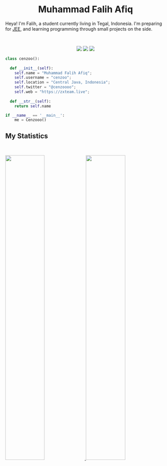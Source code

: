 <h1 align="center">
  <b>Muhammad Falih Afiq</b>
</h1>

Heya! I'm Falih, a student currently living in Tegal, Indonesia. I'm preparing for 
<a href="https://en.wikipedia.org/wiki/Joint_Entrance_Examination">JEE</a>, 
and learning programming through small projects  on the side.

<br>

<p>
<div align="center">
  <img src="https://img.shields.io/badge/-HTML-c58545?style=for-the-badge&logo=html5&logoColor=c58545&labelColor=282828">
  <img src="https://img.shields.io/badge/-CSS-d1a01f?style=for-the-badge&logo=css3&logoColor=d1a01f&labelColor=282828">
  <img src="https://img.shields.io/badge/-Python-98b982?style=for-the-badge&logo=python&logoColor=98b982&labelColor=282828">
</div>
</p>

```python
class cenzoo():
    
  def __init__(self):
    self.name = "Muhammad Falih Afiq";
    self.username = "cenzoo";
    self.location = "Central Java, Indonesia";
    self.twitter = "@cenzoooo";
    self.web = "https://zxteam.live";
  
  def __str__(self):
    return self.name

if __name__ == '__main__':
    me = Cenzooo()
```
## My Statistics

<br/>
<p align="left">
  <a href="https://github.com/Cenzer0">
  <img width="49.5%" src="https://github-readme-stats.vercel.app/api?username=Cenzer0&show_icons=true&theme=gruvbox&hide_border=true" />
    <img width="49.5%" src="https://github-readme-streak-stats.herokuapp.com/?user=Cenzer0&theme=gruvbox&hide_border=true" />
  </a>
</p>
<br>


